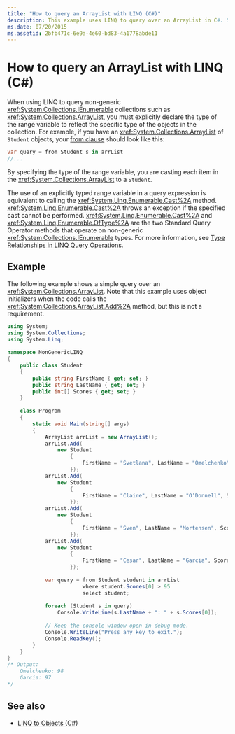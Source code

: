 ```yaml
---
title: "How to query an ArrayList with LINQ (C#)"
description: This example uses LINQ to query over an ArrayList in C#. You must declare the type of the range variable to reflect the type of the objects in the collection.
ms.date: 07/20/2015
ms.assetid: 2bfb471c-6e9a-4e60-bd83-4a1778abde11
---
```

# How to query an ArrayList with LINQ (C#)
When using LINQ to query non-generic <xref:System.Collections.IEnumerable> collections such as <xref:System.Collections.ArrayList>, you must explicitly declare the type of the range variable to reflect the specific type of the objects in the collection. For example, if you have an <xref:System.Collections.ArrayList> of `Student` objects, your [from clause](../../../language-reference/keywords/from-clause.md) should look like this:  
  
```csharp
var query = from Student s in arrList  
//...
```  
  
 By specifying the type of the range variable, you are casting each item in the <xref:System.Collections.ArrayList> to a `Student`.  
  
 The use of an explicitly typed range variable in a query expression is equivalent to calling the <xref:System.Linq.Enumerable.Cast%2A> method. <xref:System.Linq.Enumerable.Cast%2A> throws an exception if the specified cast cannot be performed. <xref:System.Linq.Enumerable.Cast%2A> and <xref:System.Linq.Enumerable.OfType%2A> are the two Standard Query Operator methods that operate on non-generic <xref:System.Collections.IEnumerable> types. For more information, see [Type Relationships in LINQ Query Operations](./type-relationships-in-linq-query-operations.md).  
  
## Example  
 The following example shows a simple query over an <xref:System.Collections.ArrayList>. Note that this example uses object initializers when the code calls the <xref:System.Collections.ArrayList.Add%2A> method, but this is not a requirement.  
  
```csharp  
using System;  
using System.Collections;  
using System.Linq;  
  
namespace NonGenericLINQ  
{  
    public class Student  
    {  
        public string FirstName { get; set; }  
        public string LastName { get; set; }  
        public int[] Scores { get; set; }  
    }  
  
    class Program  
    {  
        static void Main(string[] args)  
        {  
            ArrayList arrList = new ArrayList();  
            arrList.Add(  
                new Student  
                    {  
                        FirstName = "Svetlana", LastName = "Omelchenko", Scores = new int[] { 98, 92, 81, 60 }  
                    });  
            arrList.Add(  
                new Student  
                    {  
                        FirstName = "Claire", LastName = "O’Donnell", Scores = new int[] { 75, 84, 91, 39 }  
                    });  
            arrList.Add(  
                new Student  
                    {  
                        FirstName = "Sven", LastName = "Mortensen", Scores = new int[] { 88, 94, 65, 91 }  
                    });  
            arrList.Add(  
                new Student  
                    {  
                        FirstName = "Cesar", LastName = "Garcia", Scores = new int[] { 97, 89, 85, 82 }  
                    });  
  
            var query = from Student student in arrList  
                        where student.Scores[0] > 95  
                        select student;  
  
            foreach (Student s in query)  
                Console.WriteLine(s.LastName + ": " + s.Scores[0]);  
  
            // Keep the console window open in debug mode.  
            Console.WriteLine("Press any key to exit.");  
            Console.ReadKey();  
        }  
    }  
}  
/* Output:
    Omelchenko: 98  
    Garcia: 97  
*/  
```  
  
## See also

- [LINQ to Objects (C#)](./linq-to-objects.md)
